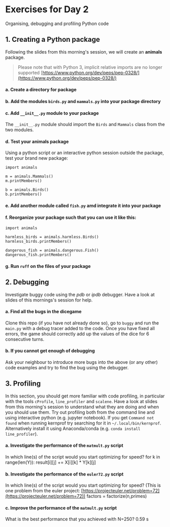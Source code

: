 # Exercises for Day 2
Organising, debugging and profiling Python code

## 1. Creating a Python package
Following the slides from this morning's session, we will create an **animals** package.

> Please note that with Python 3, implicit relative imports are no longer supported [https://www.python.org/dev/peps/pep-0328/](https://www.python.org/dev/peps/pep-0328/)

#### a. Create a directory for package

#### b. Add the modules ```birds.py``` and ```mammals.py``` into your package directory

#### c. Add ```__init__.py``` module to your package
The ```__init__.py``` module should import the ```Birds``` and ```Mammals``` class from the two modules.

#### d. Test your animals package
Using a python script or an interactive python session outside the package, test your brand new package:

```
import animals

m = animals.Mammals()
m.printMembers()

b = animals.Birds()
b.printMembers()
```

#### e. Add another module called ```fish.py``` amd integrate it into your package

#### f. Reorganize your package such that you can use it like this:
```
import animals

harmless_birds = animals.harmless.Birds()
harmless_birds.printMembers()

dangerous_fish = animals.dangerous.Fish()
dangerous_fish.printMembers()
```

#### g. Run ```ruff``` on the files of your package

## 2. Debugging
Investigate buggy code using the *pdb* or *ipdb* debugger. Have a look at slides of this mornings's session for help.

#### a. Find all the bugs in the dicegame
Clone this repo (if you have not already done so), go to ```buggy```  and run the ```main.py``` with a debug tracer added to the code. Once you have fixed all errors, the game should correctly add up the values of the dice for 6 consecutive turns.

#### b. If you cannot get enough of debugging
Ask your neighbour to introduce more bugs into the above (or any other) code examples and try to find the bug using the debugger. 

## 3. Profiling
In this section, you should get more familiar with code profiling, in particular with the tools ```cProfile```, ```line_profiler``` and ```scalene```. Have a look at slides from this morning's session to understand what they are doing and when you should use them. Try out profiling both from the command line and using interactive python (e.g. jupyter notebook). If you get ```Command not found``` when running kernprof try searching for it in `~/.local/bin/kernprof`. Alternatively install it using Anaconda/conda (e.g. `conda install line_profiler`).

#### a. Investigate the performance of the ```matmult.py``` script
In which line(s) of the script would you start optimizing for speed?
 for k in range(len(Y)):
    result[i][j] += X[i][k] * Y[k][j]


#### b. Investigate the performance of the ```euler72.py``` script
In which line(s) of the script would you start optimizing for speed?
(This is one problem from the euler project: [https://projecteuler.net/problem=72](https://projecteuler.net/problem=72))
  factors = factorize(n,primes)

#### c. Improve the performance of the ```matmult.py``` script
What is the best performance that you achieved with N=250?
0.59 s
